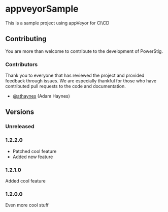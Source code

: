 # appveyorSample

This is a sample project using appVeyor for CI\CD

## Contributing

You are more than welcome to contribute to the development of PowerStig.

### Contributors

Thank you to everyone that has reviewed the project and provided feedback through issues.
We are especially thankful for those who have contributed pull requests to the code and documentation.

* [@athaynes](https://github.com/athaynes) (Adam Haynes)

## Versions

### Unreleased

### 1.2.2.0

* Patched cool feature
* Added new feature

### 1.2.1.0

Added cool feature

### 1.2.0.0

Even more cool stuff
